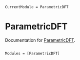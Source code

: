 ```@meta
CurrentModule = ParametricDFT
```

# ParametricDFT

Documentation for [ParametricDFT](https://github.com/nzy1997/ParametricDFT.jl).

```@index
```

```@autodocs
Modules = [ParametricDFT]
```
